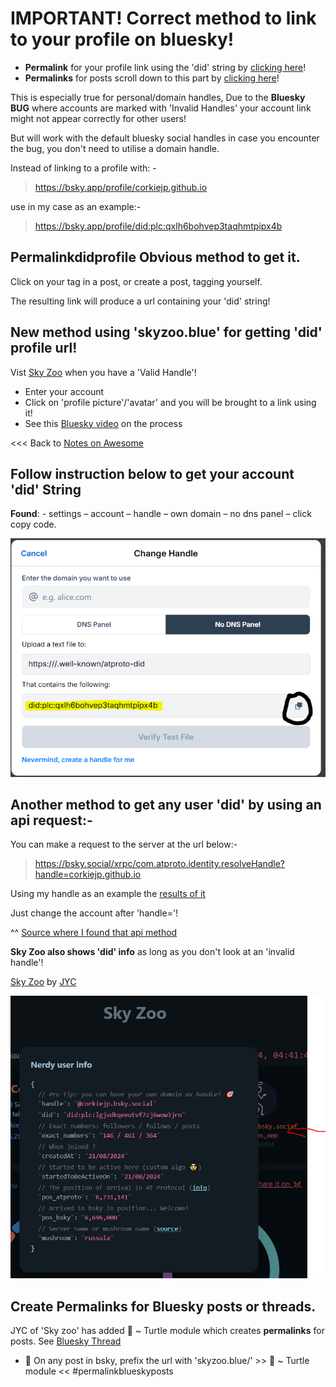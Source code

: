 # **IMPORTANT!** Correct method to link to your profile on bluesky!
- **Permalink** for your profile link using the 'did' string by [clicking here](#permalinkdidprofile-obvious-method-to-get-it)!
- **Permalinks** for posts scroll down to this part by [clicking here](#create-permalinks-for-bluesky-posts-or-threads)!

This is especially true for personal/domain handles, Due to the **Bluesky BUG** where accounts are marked with 'Invalid Handles' your account link might not appear correctly for other users!

But will work with the default bluesky social handles in case you encounter the bug, you don't need to utilise a domain handle.

Instead of linking to a profile with: -
> https://bsky.app/profile/corkiejp.github.io

use in my case as an example:-
> https://bsky.app/profile/did:plc:qxlh6bohvep3taqhmtpipx4b

## Permalinkdidprofile Obvious method to get it.

Click on your tag in a post, or create a post, tagging yourself.

The resulting link will produce a url containing your 'did' string!


## New method using 'skyzoo.blue' for getting 'did' profile url!
Vist [Sky Zoo](https://skyzoo.blue/stats) when you have a 'Valid Handle'!
- Enter your account
- Click on 'profile picture'/'avatar' and you will be brought to a link using it!
- See this [Bluesky video](https://bsky.app/profile/did:plc:dacfxuonkf2qtqft22sc23tu/post/3ldenozfbt225) on the process


<<< Back to [Notes on Awesome](/README.md)


## Follow instruction below to get your account 'did' String

**Found**: - settings – account – handle – own domain – no dns panel – click copy code.

![Account profile string and where you find it!](/assets/blueskyaccountstring-Capture.PNG)


## Another method to get any user 'did' by using an api request:-

You can make a request to the server at the url below:-

> https://bsky.social/xrpc/com.atproto.identity.resolveHandle?handle=corkiejp.github.io

Using my handle as an example the [results of it](https://bsky.social/xrpc/com.atproto.identity.resolveHandle?handle=corkiejp.github.io)

Just change the account after 'handle='!

^^ [Source where I found that api method](https://www.reddit.com/r/BlueskySocial/comments/15hbu83/comment/jusiaws/?utm_source=share&utm_medium=web3x&utm_name=web3xcss&utm_term=1&utm_content=share_button)

**Sky Zoo also shows 'did' info** as long as you don't look at an 'invalid handle'!

[Sky Zoo](https://skyzoo.blue/stats) by [JYC](https://bsky.app/profile/jyc.dev)

![Account profile string and where you find it!](/assets/sky_zoo_did.PNG)

## Create Permalinks for Bluesky posts or threads.
JYC of 'Sky zoo' has added 🐢 ~ Turtle module which creates **permalinks** for posts. See [Bluesky Thread](https://bsky.app/profile/did:plc:qxlh6bohvep3taqhmtpipx4b/post/3lddmk6kefc26)
- 📌 On any post in bsky, prefix the url with 'skyzoo.blue/' >> 🐢 ~ Turtle module << #permalinkblueskyposts


